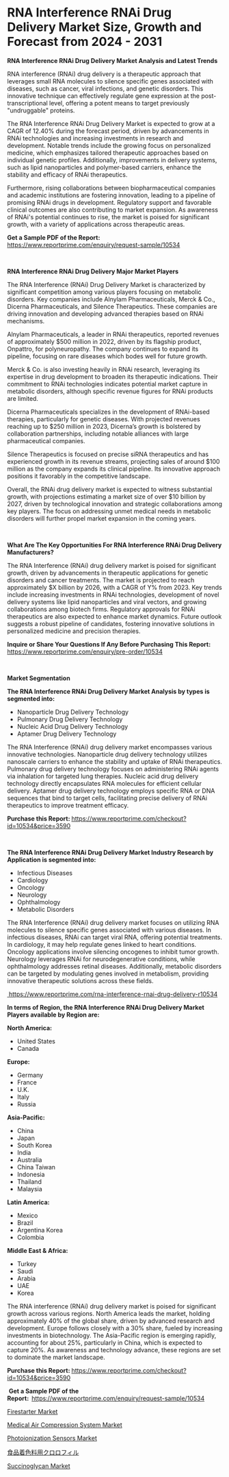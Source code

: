 <p><h1>RNA Interference RNAi Drug Delivery Market Size, Growth and Forecast from 2024 - 2031</h1></p><p><strong>RNA Interference RNAi Drug Delivery Market Analysis and Latest Trends</strong></p>
<p><p>RNA interference (RNAi) drug delivery is a therapeutic approach that leverages small RNA molecules to silence specific genes associated with diseases, such as cancer, viral infections, and genetic disorders. This innovative technique can effectively regulate gene expression at the post-transcriptional level, offering a potent means to target previously "undruggable" proteins. </p><p>The RNA Interference RNAi Drug Delivery Market is expected to grow at a CAGR of 12.40% during the forecast period, driven by advancements in RNAi technologies and increasing investments in research and development. Notable trends include the growing focus on personalized medicine, which emphasizes tailored therapeutic approaches based on individual genetic profiles. Additionally, improvements in delivery systems, such as lipid nanoparticles and polymer-based carriers, enhance the stability and efficacy of RNAi therapeutics. </p><p>Furthermore, rising collaborations between biopharmaceutical companies and academic institutions are fostering innovation, leading to a pipeline of promising RNAi drugs in development. Regulatory support and favorable clinical outcomes are also contributing to market expansion. As awareness of RNAi's potential continues to rise, the market is poised for significant growth, with a variety of applications across therapeutic areas.</p></p>
<p><strong>Get a Sample PDF of the Report:&nbsp;</strong> <a href="https://www.reportprime.com/enquiry/request-sample/10534">https://www.reportprime.com/enquiry/request-sample/10534</a></p>
<p>&nbsp;</p>
<p><strong>RNA Interference RNAi Drug Delivery Major Market Players</strong></p>
<p><p>The RNA Interference (RNAi) Drug Delivery Market is characterized by significant competition among various players focusing on metabolic disorders. Key companies include Alnylam Pharmaceuticals, Merck & Co., Dicerna Pharmaceuticals, and Silence Therapeutics. These companies are driving innovation and developing advanced therapies based on RNAi mechanisms.</p><p>Alnylam Pharmaceuticals, a leader in RNAi therapeutics, reported revenues of approximately $500 million in 2022, driven by its flagship product, Onpattro, for polyneuropathy. The company continues to expand its pipeline, focusing on rare diseases which bodes well for future growth.</p><p>Merck & Co. is also investing heavily in RNAi research, leveraging its expertise in drug development to broaden its therapeutic indications. Their commitment to RNAi technologies indicates potential market capture in metabolic disorders, although specific revenue figures for RNAi products are limited.</p><p>Dicerna Pharmaceuticals specializes in the development of RNAi-based therapies, particularly for genetic diseases. With projected revenues reaching up to $250 million in 2023, Dicerna’s growth is bolstered by collaboration partnerships, including notable alliances with large pharmaceutical companies.</p><p>Silence Therapeutics is focused on precise siRNA therapeutics and has experienced growth in its revenue streams, projecting sales of around $100 million as the company expands its clinical pipeline. Its innovative approach positions it favorably in the competitive landscape.</p><p>Overall, the RNAi drug delivery market is expected to witness substantial growth, with projections estimating a market size of over $10 billion by 2027, driven by technological innovation and strategic collaborations among key players. The focus on addressing unmet medical needs in metabolic disorders will further propel market expansion in the coming years.</p></p>
<p>&nbsp;</p>
<p><strong>What Are The Key Opportunities For RNA Interference RNAi Drug Delivery Manufacturers?</strong></p>
<p><p>The RNA Interference (RNAi) drug delivery market is poised for significant growth, driven by advancements in therapeutic applications for genetic disorders and cancer treatments. The market is projected to reach approximately $X billion by 2026, with a CAGR of Y% from 2023. Key trends include increasing investments in RNAi technologies, development of novel delivery systems like lipid nanoparticles and viral vectors, and growing collaborations among biotech firms. Regulatory approvals for RNAi therapeutics are also expected to enhance market dynamics. Future outlook suggests a robust pipeline of candidates, fostering innovative solutions in personalized medicine and precision therapies.</p></p>
<p><strong>Inquire or Share Your Questions If Any Before Purchasing This Report:</strong> <a href="https://www.reportprime.com/enquiry/pre-order/10534">https://www.reportprime.com/enquiry/pre-order/10534</a></p>
<p>&nbsp;</p>
<p><strong>Market Segmentation</strong></p>
<p><strong>The RNA Interference RNAi Drug Delivery Market Analysis by types is segmented into:</strong></p>
<p><ul><li>Nanoparticle Drug Delivery Technology</li><li>Pulmonary Drug Delivery Technology</li><li>Nucleic Acid Drug Delivery Technology</li><li>Aptamer Drug Delivery Technology</li></ul></p>
<p><p>The RNA Interference (RNAi) drug delivery market encompasses various innovative technologies. Nanoparticle drug delivery technology utilizes nanoscale carriers to enhance the stability and uptake of RNAi therapeutics. Pulmonary drug delivery technology focuses on administering RNAi agents via inhalation for targeted lung therapies. Nucleic acid drug delivery technology directly encapsulates RNA molecules for efficient cellular delivery. Aptamer drug delivery technology employs specific RNA or DNA sequences that bind to target cells, facilitating precise delivery of RNAi therapeutics to improve treatment efficacy.</p></p>
<p><strong>Purchase this Report:&nbsp;</strong><a href="https://www.reportprime.com/checkout?id=10534&price=3590">https://www.reportprime.com/checkout?id=10534&price=3590</a></p>
<p>&nbsp;</p>
<p><strong>The RNA Interference RNAi Drug Delivery Market Industry Research by Application is segmented into:</strong></p>
<p><ul><li>Infectious Diseases</li><li>Cardiology</li><li>Oncology</li><li>Neurology</li><li>Ophthalmology</li><li>Metabolic Disorders</li></ul></p>
<p><p>The RNA Interference (RNAi) drug delivery market focuses on utilizing RNA molecules to silence specific genes associated with various diseases. In infectious diseases, RNAi can target viral RNA, offering potential treatments. In cardiology, it may help regulate genes linked to heart conditions. Oncology applications involve silencing oncogenes to inhibit tumor growth. Neurology leverages RNAi for neurodegenerative conditions, while ophthalmology addresses retinal diseases. Additionally, metabolic disorders can be targeted by modulating genes involved in metabolism, providing innovative therapeutic solutions across these fields.</p></p>
<p><a href="https://www.reportprime.com/rna-interference-rnai-drug-delivery-r10534">&nbsp;https://www.reportprime.com/rna-interference-rnai-drug-delivery-r10534</a></p>
<p><strong>In terms of Region, the RNA Interference RNAi Drug Delivery Market Players available by Region are:</strong></p>
<p>
    <p> <strong> North America: </strong>
        <ul>
            <li>United States</li>
            <li>Canada</li>
        </ul>
        </p> 
    <p> <strong> Europe: </strong>
        <ul>
            <li>Germany</li>
            <li>France</li>
            <li>U.K.</li>
            <li>Italy</li>
            <li>Russia</li>
        </ul>
        </p> 
    <p> <strong> Asia-Pacific: </strong>
        <ul>
            <li>China</li>
            <li>Japan</li>
            <li>South Korea</li>
            <li>India</li>
            <li>Australia</li>
            <li>China Taiwan</li>
            <li>Indonesia</li>
            <li>Thailand</li>
            <li>Malaysia</li>
        </ul>
        </p> 
    <p> <strong> Latin America: </strong>
        <ul>
            <li>Mexico</li>
            <li>Brazil</li>
            <li>Argentina Korea</li>
            <li>Colombia</li>
        </ul>
        </p> 
    <p> <strong> Middle East & Africa: </strong>
        <ul>
            <li>Turkey</li>
            <li>Saudi</li>
            <li>Arabia</li>
            <li>UAE</li>
            <li>Korea</li>
        </ul>
    </p>
    </p>
<p><p>The RNA interference (RNAi) drug delivery market is poised for significant growth across various regions. North America leads the market, holding approximately 40% of the global share, driven by advanced research and development. Europe follows closely with a 30% share, fueled by increasing investments in biotechnology. The Asia-Pacific region is emerging rapidly, accounting for about 25%, particularly in China, which is expected to capture 20%. As awareness and technology advance, these regions are set to dominate the market landscape.</p></p>
<p><strong>Purchase this Report: </strong><a href="https://www.reportprime.com/checkout?id=10534&price=3590">https://www.reportprime.com/checkout?id=10534&price=3590</a></p>
<p>&nbsp;<strong>Get a Sample PDF of the Report:&nbsp;&nbsp;</strong><a href="https://www.reportprime.com/enquiry/request-sample/10534">https://www.reportprime.com/enquiry/request-sample/10534</a></p>
<p><strong></strong></p>
<p><p><a href="https://www.linkedin.com/pulse/firestarter-market-growth-outlook-from-2024-2031-projecting-cqnvc?trackingId=SF2Xa%2FoNQymeBYjLmPaadg%3D%3D">Firestarter Market</a></p><p><a href="https://github.com/AshrafKhan865/Market-Research-Report-List-1/blob/main/medical-air-compression-system-market.md">Medical Air Compression System Market</a></p><p><a href="https://medium.com/@owen.mclean8956/photoionization-sensors-market-forecasts-market-trends-and-impact-analysis-2024-2031-8e73963a69b5">Photoionization Sensors Market</a></p><p><a href="https://medium.com/@sweet1_2luv/chlorophyll-for-food-coloring-market-%E3%81%AF-%E3%82%B3%E3%82%B9%E3%83%88%E7%AE%A1%E7%90%86%E3%81%A8%E5%8A%B9%E7%8E%87%E5%90%91%E4%B8%8A%E3%82%92%E5%84%AA%E5%85%88%E3%81%97%E3%81%BE%E3%81%99-%E3%81%95%E3%82%89%E3%81%AB-%E5%A0%B1%E5%91%8A%E6%9B%B8%E3%81%AF%E5%B8%82%E5%A0%B4%E3%81%AE%E9%9C%80%E8%A6%81%E9%9D%A2%E3%81%A8%E4%BE%9B%E7%B5%A6%E9%9D%A2%E3%81%AE%E4%B8%A1%E6%96%B9%E3%82%92%E3%82%AB%E3%83%90%E3%83%BC%E3%81%97%E3%81%A6%E3%81%84%E3%81%BE%E3%81%99-aa1fdbac4b67">食品着色料用クロロフィル</a></p><p><a href="https://issuu.com/reportprime-2/docs/succinoglycan-market-size-2030.pptx_da80250fd8247c">Succinoglycan Market</a></p></p>